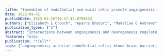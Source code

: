 ```yaml
---
title: "Ensembles of endothelial and mural cells promote angiogenesis in prenatal human brain"
date: 2022-09-01
publishDate: 2023-04-26T19:37:47.070486Z
authors: ["Elizabeth E Crouch", "Aparna Bhaduri", "Madeline G Andrews", "Arantxa Cebrian-Silla", "Loukas N Diafos", "Janeth Ochoa Birrueta", "Kaylee Wedderburn-Pugh", "Edward J Valenzuela", "Neal K Bennett", "Ugomma C Eze", "Carmen Sandoval-Espinosa", "Jiapei Chen", "Cristina Mora", "Jayden M Ross", "Clare E Howard", "Susana Gonzalez-Granero", "Jaime Ferrer Lozano", "Maximo Vento", "Maximilian Haeussler", "Mercedes F Paredes", "Ken Nakamura", "Jose Manuel Garcia-Verdugo", "Arturo Alvarez-Buylla", "Arnold R Kriegstein", "Eric J Huang"]
publication_types: ["2"]
abstract: "Interactions between angiogenesis and neurogenesis regulate embryonic brain development. However, a comprehensive understanding of the stages of vascular cell maturation is lacking, especially in the prenatal human brain. Using fluorescence-activated cell sorting, single-cell transcriptomics, and histological and ultrastructural analyses, we show that an ensemble of endothelial and mural cell subtypes tile the brain vasculature during the second trimester. These vascular cells follow distinct developmental trajectories and utilize diverse signaling mechanisms, including collagen, laminin, and midkine, to facilitate cell-cell communication and maturation. Interestingly, our results reveal that tip cells, a subtype of endothelial cells, are highly enriched near the ventricular zone, the site of active neurogenesis. Consistent with these observations, prenatal vascular cells transplanted into cortical organoids exhibit restricted lineage potential that favors tip cells, promotes neurogenesis, and reduces cellular stress. Together, our results uncover important mechanisms into vascular maturation during this critical period of human brain development."
featured: false
publication: "*Cell*"
tags: ["angiogenesis; arterial endothelial cells; blood brain barrier; cortical organoids; endothelial cells; human prenatal brain development; mural cells; pericytes; smooth muscle cells; tip cells; venous and capillary endothelial cells; ventricular zone"]
---
```


